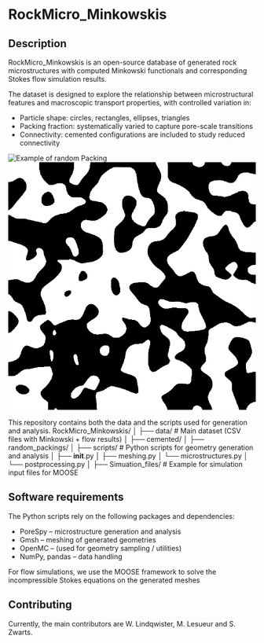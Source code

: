 # RockMicro_Minkowskis

## Description
RockMicro_Minkowskis is an open-source database of generated rock microstructures with computed Minkowski functionals and corresponding Stokes flow simulation results.

The dataset is designed to explore the relationship between microstructural features and macroscopic transport properties, with controlled variation in:
- Particle shape: circles, rectangles, ellipses, triangles
- Packing fraction: systematically varied to capture pore-scale transitions
- Connectivity: cemented configurations are included to study reduced connectivity

![Example of random Packing](Data/random_packings/2D/homogenous_diameter/Circle_data/Model_1_pf_0.400.png)
![Example of cemented microstructure](Data/cemented/2D/blob_images/blobiness_1.0_porosity_0.50.png)

This repository contains both the data and the scripts used for generation and analysis.
RockMicro_Minkowskis/
│
├── data/                     # Main dataset (CSV files with Minkowski + flow results)
│   ├── cemented/
│   ├── random_packings/
│
├── scripts/                  # Python scripts for geometry generation and analysis
│   ├── __init__.py
│   ├── meshing.py
│   └── microstructures.py
│   └── postprocessing.py
│
├── Simuation_files/          # Example for simulation input files for MOOSE


## Software requirements
The Python scripts rely on the following packages and dependencies:
- PoreSpy       – microstructure generation and analysis
- Gmsh          – meshing of generated geometries
- OpenMC        – (used for geometry sampling / utilities)
- NumPy, pandas – data handling

For flow simulations, we use the MOOSE framework to solve the incompressible Stokes equations on the generated meshes

## Contributing
Currently, the main contributors are W. Lindqwister, M. Lesueur and S. Zwarts. 
